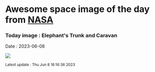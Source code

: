 
# Awesome space image of the day from [NASA](https://api.nasa.gov/)

### Today image : Elephant's Trunk and Caravan
Date : 2023-06-08

![](https://apod.nasa.gov/apod/image/2306/ic1396ASI294large_1030.jpg)

<small>Latest update : Thu Jun  8 16:16:36 2023</small>
        
